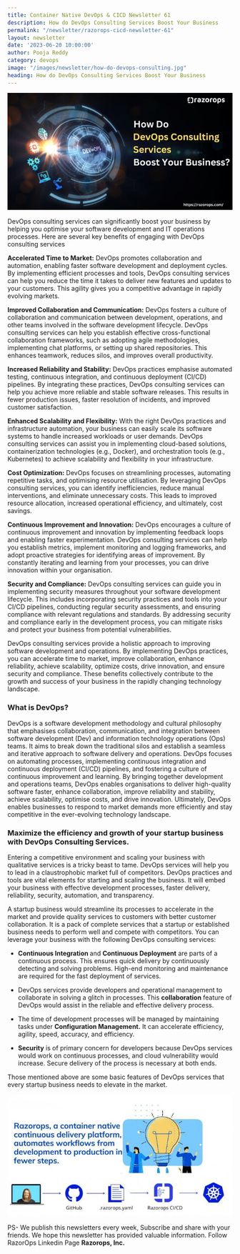 ```yaml
---
title: Container Native DevOps & CICD Newsletter 61
description: How do DevOps Consulting Services Boost Your Business
permalink: "/newsletter/razorops-cicd-newsletter-61"
layout: newsletter
date: '2023-06-20 10:00:00'
author: Pooja Reddy
category: devops
image: "/images/newsletter/how-do-devops-consulting.jpg"
heading: How do DevOps Consulting Services Boost Your Business 
---
```


![](/images/newsletter/how-do-devops-consulting.jpg)
<br>

DevOps consulting services can significantly boost your business by helping you optimise your software development and IT operations processes. Here are several key benefits of engaging with DevOps consulting services

**Accelerated Time to Market:** DevOps promotes collaboration and automation, enabling faster software development and deployment cycles. By implementing efficient processes and tools, DevOps consulting services can help you reduce the time it takes to deliver new features and updates to your customers. This agility gives you a competitive advantage in rapidly evolving markets.

**Improved Collaboration and Communication:** DevOps fosters a culture of collaboration and communication between development, operations, and other teams involved in the software development lifecycle. DevOps consulting services can help you establish effective cross-functional collaboration frameworks, such as adopting agile methodologies, implementing chat platforms, or setting up shared repositories. This enhances teamwork, reduces silos, and improves overall productivity.

**Increased Reliability and Stability:** DevOps practices emphasise automated testing, continuous integration, and continuous deployment (CI/CD) pipelines. By integrating these practices, DevOps consulting services can help you achieve more reliable and stable software releases. This results in fewer production issues, faster resolution of incidents, and improved customer satisfaction.

**Enhanced Scalability and Flexibility:** With the right DevOps practices and infrastructure automation, your business can easily scale its software systems to handle increased workloads or user demands. DevOps consulting services can assist you in implementing cloud-based solutions, containerization technologies (e.g., Docker), and orchestration tools (e.g., Kubernetes) to achieve scalability and flexibility in your infrastructure.

**Cost Optimization:** DevOps focuses on streamlining processes, automating repetitive tasks, and optimising resource utilisation. By leveraging DevOps consulting services, you can identify inefficiencies, reduce manual interventions, and eliminate unnecessary costs. This leads to improved resource allocation, increased operational efficiency, and ultimately, cost savings.

**Continuous Improvement and Innovation:** DevOps encourages a culture of continuous improvement and innovation by implementing feedback loops and enabling faster experimentation. DevOps consulting services can help you establish metrics, implement monitoring and logging frameworks, and adopt proactive strategies for identifying areas of improvement. By constantly iterating and learning from your processes, you can drive innovation within your organisation.

**Security and Compliance:** DevOps consulting services can guide you in implementing security measures throughout your software development lifecycle. This includes incorporating security practices and tools into your CI/CD pipelines, conducting regular security assessments, and ensuring compliance with relevant regulations and standards. By addressing security and compliance early in the development process, you can mitigate risks and protect your business from potential vulnerabilities.

DevOps consulting services provide a holistic approach to improving software development and operations. By implementing DevOps practices, you can accelerate time to market, improve collaboration, enhance reliability, achieve scalability, optimize costs, drive innovation, and ensure security and compliance. These benefits collectively contribute to the growth and success of your business in the rapidly changing technology landscape.

### <b>What is DevOps?</b>
DevOps is a software development methodology and cultural philosophy that emphasises collaboration, communication, and integration between software development (Dev) and information technology operations (Ops) teams. It aims to break down the traditional silos and establish a seamless and iterative approach to software delivery and operations. DevOps focuses on automating processes, implementing continuous integration and continuous deployment (CI/CD) pipelines, and fostering a culture of continuous improvement and learning. By bringing together development and operations teams, DevOps enables organisations to deliver high-quality software faster, enhance collaboration, improve reliability and stability, achieve scalability, optimise costs, and drive innovation. Ultimately, DevOps enables businesses to respond to market demands more efficiently and stay competitive in the ever-evolving technology landscape.

### <b>Maximize the efficiency and growth of your startup business with DevOps Consulting Services.</b>

Entering a competitive environment and scaling your business with qualitative services is a tricky beast to tame. DevOps services will help you to lead in a claustrophobic market full of competitors. DevOps practices and tools are vital elements for starting and scaling the business. It will embed your business with effective development processes, faster delivery, reliability, security, automation, and transparency. 

A startup business would streamline its processes to accelerate in the market and provide quality services to customers with better customer collaboration. It is a pack of complete services that a startup or established business needs to perform well and compete with competitors. You can leverage your business with the following DevOps consulting services:

* <b>Continuous Integration </b>and <b>Continuous Deployment</b> are parts of a continuous process. This ensures quick delivery by continuously detecting and solving problems. High-end monitoring and maintenance are required for the fast deployment of services.

* DevOps services provide developers and operational management to collaborate in solving a glitch in processes. This <b>collaboration</b> feature of DevOps would assist in the reliable and effective delivery process.

* The time of development processes will be managed by maintaining tasks under <b>Configuration Management.</b> It can accelerate efficiency, agility, speed, accuracy, and efficiency.

* <b>Security</b> is of primary concern for developers because DevOps services would work on continuous processes, and cloud vulnerability would increase. Secure delivery of the process is necessary at both ends.

Those mentioned above are some basic features of DevOps services that every startup business needs to elevate in the market.

![Logo](/images/newsletter/Razorops-native-container-logo.jpg) 

PS- We publish this newsletters every week,  Subscribe and share with your friends. We hope this newsletter has provided valuable information. Follow RazorOps Linkedin Page <a href="https://www.linkedin.com/company/razorops/" target=_blank style="text-decoration: none"> **Razorops, Inc.**</a>